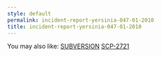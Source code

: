 ```yaml
---
style: default
permalink: incident-report-yersinia-047-01-2010
title: incident-report-yersinia-047-01-2010
---
```

You may also like:
[SUBVERSION](http://scp-wiki.net/subversion-hub)
[SCP-2721](http://scp-wiki.net/scp-2721)